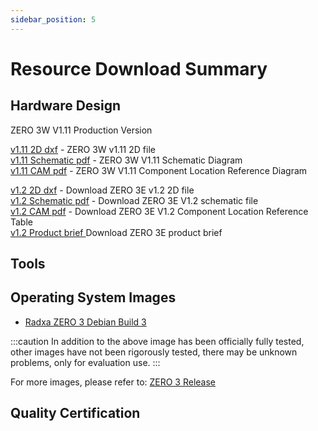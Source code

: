 ```yaml
---
sidebar_position: 5
---
```


# Resource Download Summary

## Hardware Design

<Tabs queryString="hardware info download">
<TabItem value="ZERO 3W">

ZERO 3W V1.11 Production Version

[v1.11 2D dxf](https://dl.radxa.com/zero3/docs/hw/3w/radxa_zero_3w_2d_dxf.zip) - ZERO 3W v1.11 2D file  
[v1.11 Schematic pdf](https://dl.radxa.com/zero3/docs/hw/3w/radxa_zero_3w_v1110_schematic.pdf) - ZERO 3W V1.11 Schematic Diagram  
[v1.11 CAM pdf](https://dl.radxa.com/zero3/docs/hw/3w/radxa_zero_3w_v1110_smb.zip) - ZERO 3W V1.11 Component Location Reference Diagram

</TabItem>
<TabItem value="ZERO 3E">

[v1.2 2D dxf](https://dl.radxa.com/zero3/docs/hw/3e/radxa_zero_3e_v1200_2d.zip) - Download ZERO 3E v1.2 2D file  
[v1.2 Schematic pdf](https://dl.radxa.com/zero3/docs/hw/3e/radxa_zero_3e_v1200_schematic.pdf) - Download ZERO 3E V1.2 schematic file  
[v1.2 CAM pdf](https://dl.radxa.com/zero3/docs/hw/3e/radxa_zero_3e_v1200_components_placement_map.zip) - Download ZERO 3E V1.2 Component Location Reference Table  
[v1.2 Product brief ](https://dl.radxa.com/zero3/docs/hw/3e/radxa_zero_3e_product_brief_Revision_1.1.pdf) Download ZERO 3E product brief

</TabItem>
</Tabs>

## Tools

## Operating System Images

- [Radxa ZERO 3 Debian Build 3](https://github.com/radxa-build/radxa-zero3/releases/download/b3/radxa-zero3_debian_bullseye_xfce_b3.img.xz)

:::caution
In addition to the above image has been officially fully tested, other images have not been rigorously tested, there may be unknown problems, only for evaluation use.
:::

For more images, please refer to: [ZERO 3 Release](https://github.com/radxa-build/radxa-zero3/releases/latest)

## Quality Certification
